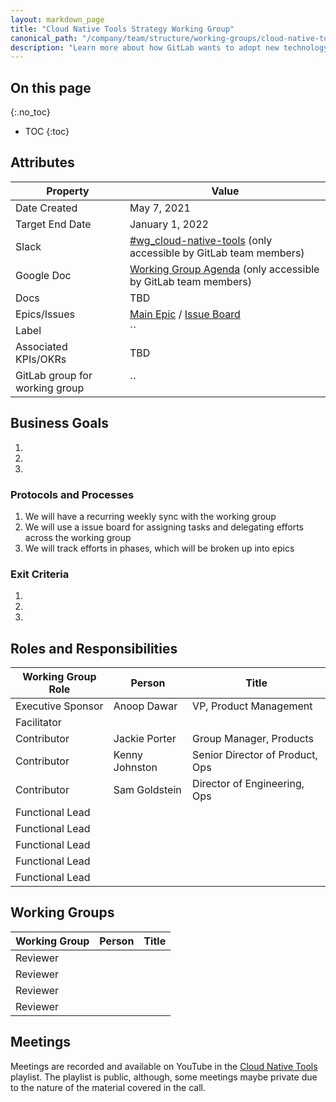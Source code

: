 ```yaml
---
layout: markdown_page
title: "Cloud Native Tools Strategy Working Group"
canonical_path: "/company/team/structure/working-groups/cloud-native-tool-strategy/"
description: "Learn more about how GitLab wants to adopt new technology to accelerate feature velocity and leverage the availability benefits cloud-native tech can offer!"
---
```


## On this page
{:.no_toc}

- TOC
{:toc}

## Attributes

| Property        | Value           |
|-----------------|-----------------|
| Date Created    | May 7, 2021 |
| Target End Date | January 1, 2022 |
| Slack           | [#wg_cloud-native-tools]() (only accessible by GitLab team members) |
| Google Doc      | [Working Group Agenda]() (only accessible by GitLab team members) |
| Docs            | TBD |
| Epics/Issues    | [Main Epic]() / [Issue Board]() |
| Label           | `` |
| Associated KPIs/OKRs | TBD |
| GitLab group for working group| `` |


## Business Goals

1. 
1. 
1. 

### Protocols and Processes

1. We will have a recurring weekly sync with the working group 
1. We will use a issue board for assigning tasks and delegating efforts across the working group 
1. We will track efforts in phases, which will be broken up into epics 

### Exit Criteria

1. 
1. 
1. 


## Roles and Responsibilities

| Working Group Role    | Person                | Title                          |
|-----------------------|-----------------------|--------------------------------|
| Executive Sponsor     | Anoop Dawar | VP, Product Management |
| Facilitator           |  |  |
| Contributor           | Jackie Porter | Group Manager, Products|
| Contributor           | Kenny Johnston  |  Senior Director of Product, Ops  |
| Contributor           | Sam Goldstein  |  Director of Engineering, Ops  |
| Functional Lead       |   |   |
| Functional Lead       |   |   |
| Functional Lead       |   |   |
| Functional Lead       |   |   |
| Functional Lead       |   |   |

## Working Groups

| Working Group    | Person                | Title                          |
|-----------------------|-----------------------|--------------------------------|
| Reviewer          | | |
| Reviewer          | | |
| Reviewer          | | |
| Reviewer          | | |

## Meetings

Meetings are recorded and available on
YouTube in the [Cloud Native Tools]() playlist. The playlist is public, although, some meetings maybe private due to the nature of the material covered in the call. 


